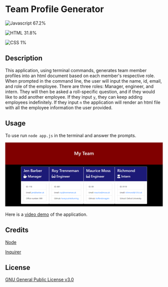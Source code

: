 # Team Profile Generator

![Javascript 67.2%](https://img.shields.io/badge/Javascript-67.2%25-yellow)

![HTML 31.8%](https://img.shields.io/badge/HTML-31.8%25-red)

![CSS 1%](https://img.shields.io/badge/CSS-1%25-purple)



## Description

This application, using terminal commands, generates team member profiles into an html document based on each member's respective role. When prompted in the command line, the user will input the name, id, email, and role of the employee. There are three roles: Manager, engineer, and intern. They will then be asked a roll-specific question, and if they would like to add another employee. If they input `y`, they can keep adding employees indefinitely. If they input `n` the application will render an html file with all the employee information the user provided.

## Usage

To use run `node app.js` in the terminal and answer the prompts.

![TPG-demo-final-product](./images/tpg-demo-itcrowd.png)

Here is a [video demo](https://drive.google.com/file/d/1CsBiHmhd7vxJZBjxQU2P072da91uJTbR/view?usp=sharing) of the application.

## Credits

[Node](https://nodejs.org/en/)

[Inquirer](https://www.npmjs.com/package/inquirer)

## License

[GNU General Public License v3.0](https://choosealicense.com/licenses/gpl-3.0/)